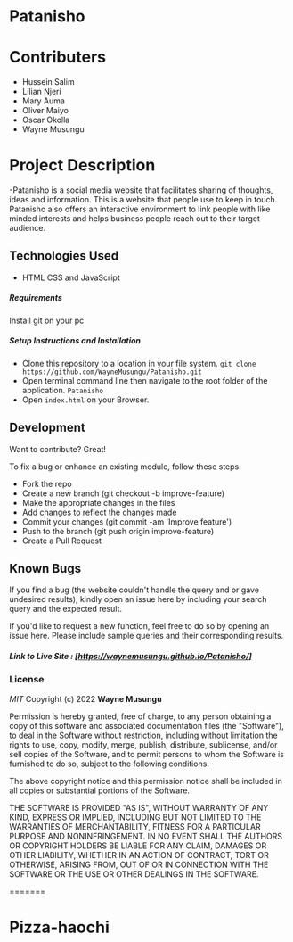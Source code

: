 # Patanisho
# Contributers
- Hussein Salim
- Lilian Njeri
- Mary Auma
- Oliver Maiyo
- Oscar Okolla
- Wayne Musungu

# Project Description
-Patanisho is a social media website that facilitates sharing of thoughts, ideas and information. This is a website that people use to keep in touch. Patanisho also offers an interactive environment to link people with like minded interests and helps business people reach out to their target audience.


## Technologies Used

- HTML CSS and JavaScript

##### Requirements

Install git on your pc 

##### Setup Instructions and Installation

- Clone this repository to a location in your file system. `git clone  https://github.com/WayneMusungu/Patanisho.git `
- Open terminal command line then navigate to the root folder of the application. `Patanisho`
- Open `index.html` on your Browser.



## Development

Want to contribute? Great!

To fix a bug or enhance an existing module, follow these steps:
- Fork the repo
- Create a new branch (git checkout -b improve-feature)
- Make the appropriate changes in the files
- Add changes to reflect the changes made
- Commit your changes (git commit -am 'Improve feature')
- Push to the branch (git push origin improve-feature)
- Create a Pull Request


## Known Bugs

If you find a bug (the website couldn't handle the query and or gave undesired results), kindly open an issue here by including your search query and the expected result.

If you'd like to request a new function, feel free to do so by opening an issue here. Please include sample queries and their corresponding results.


##### Link to Live Site : [https://waynemusungu.github.io/Patanisho/]

### License

*MIT*
Copyright (c) 2022 **Wayne Musungu**

Permission is hereby granted, free of charge, to any person obtaining a copy of this software and associated documentation files (the "Software"), to deal in the Software without restriction, including without limitation the rights to use, copy, modify, merge, publish, distribute, sublicense, and/or sell copies of the Software, and to permit persons to whom the Software is furnished to do so, subject to the following conditions:

The above copyright notice and this permission notice shall be included in all copies or substantial portions of the Software.

THE SOFTWARE IS PROVIDED "AS IS", WITHOUT WARRANTY OF ANY KIND, EXPRESS OR IMPLIED, INCLUDING BUT NOT LIMITED TO THE WARRANTIES OF MERCHANTABILITY, FITNESS FOR A PARTICULAR PURPOSE AND NONINFRINGEMENT. IN NO EVENT SHALL THE AUTHORS OR COPYRIGHT HOLDERS BE LIABLE FOR ANY CLAIM, DAMAGES OR OTHER LIABILITY, WHETHER IN AN ACTION OF CONTRACT, TORT OR OTHERWISE, ARISING FROM, OUT OF OR IN CONNECTION WITH THE SOFTWARE OR THE USE OR OTHER DEALINGS IN THE SOFTWARE.

=======
# Pizza-haochi
